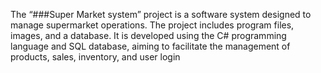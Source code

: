 The “###Super Market system” 
project is a software system designed to manage supermarket operations. The project includes program files, images, and a database. 
It is developed using the C# programming language and SQL database, 
aiming to facilitate the management of products, sales, inventory, and user login
